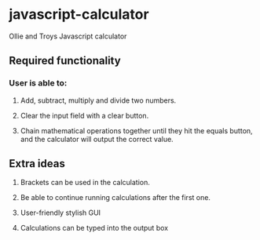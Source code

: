 # javascript-calculator
Ollie and Troys Javascript calculator

## Required functionality
### User is able to:

1. Add, subtract, multiply and divide two numbers.

2. Clear the input field with a clear button.

3. Chain mathematical operations together until they hit the equals button, and the calculator will output the correct value.


## Extra ideas
1. Brackets can be used in the calculation.

2. Be able to continue running calculations after the first one.

3. User-friendly stylish GUI

4. Calculations can be typed into the output box